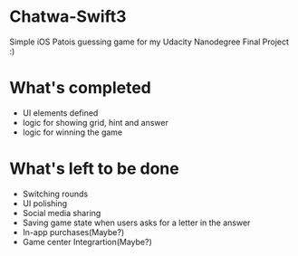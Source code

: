# Chatwa-Swift3
Simple iOS Patois guessing game for my Udacity Nanodegree Final Project :)

# What's completed
* UI elements defined
* logic for showing grid, hint and answer
* logic for winning the game

# What's left to be done
* Switching rounds
* UI polishing
* Social media sharing
* Saving game state when users asks for a letter in the answer
* In-app purchases(Maybe?)
* Game center Integrartion(Maybe?)
